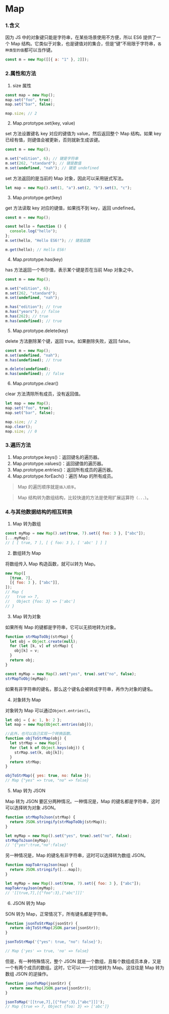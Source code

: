 # Map

### 1.含义

因为 JS 中的对象键只能是字符串，在某些场景使用不方便，所以 ES6 提供了一个 Map 结构。它类似于对象，也是键值对的集合，但是“键”不局限于字符串，`各种类型的值`都可以当作键。

```js
const m = new Map([[{ a: "1" }, 2]]);
```

### 2.属性和方法

1. size 属性

```js
const map = new Map();
map.set("foo", true);
map.set("bar", false);

map.size; // 2
```

2. Map.prototype.set(key, value)

set 方法设置键名 key 对应的键值为 value，然后返回整个 Map 结构。如果 key 已经有值，则键值会被更新，否则就新生成该键。

```js
const m = new Map();

m.set("edition", 6); // 键是字符串
m.set(262, "standard"); // 键是数值
m.set(undefined, "nah"); // 键是 undefined
```

set 方法返回的是当前的 Map 对象，因此可以采用链式写法。

```js
let map = new Map().set(1, "a").set(2, "b").set(3, "c");
```

3. Map.prototype.get(key)

get 方法读取 key 对应的键值，如果找不到 key，返回 undefined。

```js
const m = new Map();

const hello = function () {
  console.log("hello");
};
m.set(hello, "Hello ES6!"); // 键是函数

m.get(hello); // Hello ES6!
```

4. Map.prototype.has(key)

has 方法返回一个布尔值，表示某个键是否在当前 Map 对象之中。

```js
const m = new Map();

m.set("edition", 6);
m.set(262, "standard");
m.set(undefined, "nah");

m.has("edition"); // true
m.has("years"); // false
m.has(262); // true
m.has(undefined); // true
```

5. Map.prototype.delete(key)

delete 方法删除某个键，返回 true。如果删除失败，返回 false。

```js
const m = new Map();
m.set(undefined, "nah");
m.has(undefined); // true

m.delete(undefined);
m.has(undefined); // false
```

6. Map.prototype.clear()

clear 方法清除所有成员，没有返回值。

```js
let map = new Map();
map.set("foo", true);
map.set("bar", false);

map.size; // 2
map.clear();
map.size; // 0
```

### 3.遍历方法

1. Map.prototype.keys()：返回键名的遍历器。
2. Map.prototype.values()：返回键值的遍历器。
3. Map.prototype.entries()：返回所有成员的遍历器。
4. Map.prototype.forEach()：遍历 Map 的所有成员。

> Map 的遍历顺序就是`插入顺序`。

> Map 结构转为数组结构，比较快速的方法是使用扩展运算符`（...）`。

### 4.与其他数据结构的相互转换

1. Map 转为数组

```js
const myMap = new Map().set(true, 7).set({ foo: 3 }, ["abc"]);
[...myMap];
// [ [ true, 7 ], [ { foo: 3 }, [ 'abc' ] ] ]
```

2. 数组转为 Map

将数组传入 Map 构造函数，就可以转为 Map。

```js
new Map([
  [true, 7],
  [{ foo: 3 }, ["abc"]],
]);
// Map {
//   true => 7,
//   Object {foo: 3} => ['abc']
// }
```

3. Map 转为对象

如果所有 Map 的键都是字符串，它可以无损地转为对象。

```js
function strMapToObj(strMap) {
  let obj = Object.create(null);
  for (let [k, v] of strMap) {
    obj[k] = v;
  }
  return obj;
}

const myMap = new Map().set("yes", true).set("no", false);
strMapToObj(myMap);
```

如果有非字符串的键名，那么这个键名会被转成字符串，再作为对象的键名。

4. 对象转为 Map

对象转为 Map 可以通过`Object.entries()`。

```js
let obj = { a: 1, b: 2 };
let map = new Map(Object.entries(obj));

//此外，也可以自己实现一个转换函数。
function objToStrMap(obj) {
  let strMap = new Map();
  for (let k of Object.keys(obj)) {
    strMap.set(k, obj[k]);
  }
  return strMap;
}

objToStrMap({ yes: true, no: false });
// Map {"yes" => true, "no" => false}
```

5. Map 转为 JSON

Map 转为 JSON 要区分两种情况。一种情况是，Map 的键名都是字符串，这时可以选择转为对象 JSON。

```js
function strMapToJson(strMap) {
  return JSON.stringify(strMapToObj(strMap));
}

let myMap = new Map().set("yes", true).set("no", false);
strMapToJson(myMap);
// '{"yes":true,"no":false}'
```

另一种情况是，Map 的键名有非字符串，这时可以选择转为数组 JSON。

```js
function mapToArrayJson(map) {
  return JSON.stringify([...map]);
}

let myMap = new Map().set(true, 7).set({ foo: 3 }, ["abc"]);
mapToArrayJson(myMap);
// '[[true,7],[{"foo":3},["abc"]]]'
```

6. JSON 转为 Map

SON 转为 Map，正常情况下，所有键名都是字符串。

```js
function jsonToStrMap(jsonStr) {
  return objToStrMap(JSON.parse(jsonStr));
}

jsonToStrMap('{"yes": true, "no": false}');

// Map {'yes' => true, 'no' => false}
```

但是，有一种特殊情况，整个 JSON 就是一个数组，且每个数组成员本身，又是一个有两个成员的数组。这时，它可以一一对应地转为 Map。这往往是 Map 转为数组 JSON 的逆操作。

```js
function jsonToMap(jsonStr) {
  return new Map(JSON.parse(jsonStr));
}

jsonToMap('[[true,7],[{"foo":3},["abc"]]]');
// Map {true => 7, Object {foo: 3} => ['abc']}
```
